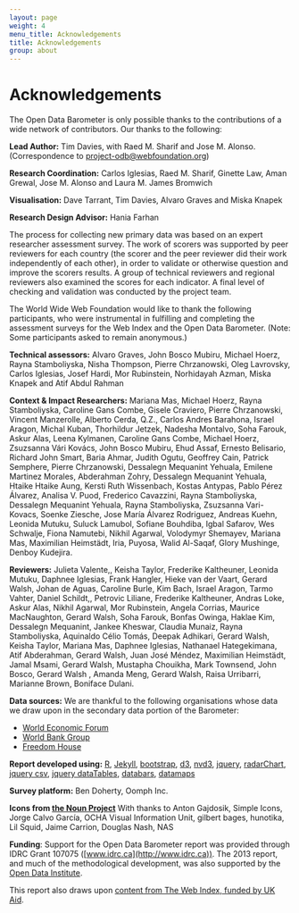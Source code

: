 ```yaml
---
layout: page
weight: 4
menu_title: Acknowledgements
title: Acknowledgements
group: about
---
```


# Acknowledgements 

<span class="lead">The Open Data Barometer is only possible thanks to the contributions of a wide network of contributors. Our thanks to the following:</span>

**Lead Author:** Tim Davies, with Raed M. Sharif and Jose M. Alonso. (Correspondence to [project-odb@webfoundation.org](mailto:project-odb@webfoundation.org))

**Research Coordination:** Carlos Iglesias, Raed M. Sharif, Ginette Law, Aman Grewal, Jose M. Alonso and Laura M. James Bromwich

**Visualisation:** Dave Tarrant, Tim Davies, Alvaro Graves and Miska Knapek

**Research Design Advisor:** Hania Farhan

The process for collecting new primary data was based on an expert researcher assessment survey. The work of scorers was supported by peer reviewers for each country (the scorer and the peer reviewer did their work independently of each other), in order to validate or otherwise question and improve the scorers results. A group of technical reviewers and regional reviewers also examined the scores for each indicator.  A final level of checking and validation was conducted by the project team.

The World Wide Web Foundation would like to thank the following participants, who were instrumental in fulfilling and completing the assessment surveys for the Web Index and the Open Data Barometer. (Note: Some participants asked to remain anonymous.)

**Technical assessors:** Alvaro Graves, John Bosco Mubiru, Michael Hoerz, Rayna Stamboliyska, Nisha Thompson, Pierre Chrzanowski, Oleg Lavrovsky, Carlos Iglesias, Josef Hardi, Mor Rubinstein, Norhidayah Azman, Miska Knapek and Atif Abdul Rahman

**Context & Impact Researchers:** Mariana Mas, Michael Hoerz, Rayna Stamboliyska, Caroline Gans Combe, Gisele Craviero, Pierre Chrzanowski, Vincent Manzerolle, Alberto Cerda, Q.Z., Carlos Andres Barahona, Israel Aragon, Michal Kuban, Thorhildur Jetzek, Nadesha Montalvo, Soha Farouk, Askur Alas, Leena Kylmanen, Caroline Gans Combe, Michael Hoerz, Zsuzsanna Vári Kovács, John Bosco Mubiru, Ehud Assaf, Ernesto Belisario, Richard John Smart, Baria Ahmar, Judith Ogutu, Geoffrey Cain, Patrick Semphere, Pierre Chrzanowski, Dessalegn Mequanint Yehuala, Emilene Martinez Morales, Abderahman Zohry, Dessalegn Mequanint Yehuala, Htaike Htaike Aung, Kersti Ruth Wissenbach, Kostas Antypas, Pablo Pérez Álvarez, Analisa V. Puod, Frederico Cavazzini, Rayna Stamboliyska, Dessalegn Mequanint Yehuala, Rayna Stamboliyska, Zsuzsanna Vari-Kovacs, Soenke Ziesche, Jose María Álvarez Rodriguez, Andreas Kuehn, Leonida Mutuku, Suluck Lamubol, Sofiane Bouhdiba, Igbal Safarov, Wes Schwalje, Fiona Namutebi, Nikhil Agarwal, Volodymyr Shemayev, Mariana Mas, Maximilian Heimstädt, Iria, Puyosa, Walid Al-Saqaf, Glory Mushinge, Denboy Kudejira.

**Reviewers:** Julieta Valente,, Keisha Taylor, Frederike Kaltheuner, Leonida Mutuku, Daphnee Iglesias, Frank Hangler, Hieke van der Vaart, Gerard Walsh, Johan de Aguas, Caroline Burle, Kim Bach, Israel Aragon, Tarmo Vahter, Daniel Schildt,, Petrovic Liliane, Frederike Kaltheuner, Andras Loke, Askur Alas, Nikhil Agarwal, Mor Rubinstein, Angela Corrias, Maurice MacNaughton, Gerard Walsh, Soha Farouk, Bonfas Owinga, Haklae Kim, Dessalegn Mequanint, Jankee Kheswar, Claudia Munaiz, Rayna Stamboliyska, Aquinaldo Célio Tomás, Deepak Adhikari, Gerard Walsh, Keisha Taylor, Mariana Mas, Daphnee Iglesias, Nathanael Hategekimana, Atif Abderahman, Gerard Walsh, Juan José Méndez, Maximilian Heimstädt, Jamal Msami, Gerard Walsh, Mustapha Chouikha, Mark Townsend, John Bosco, Gerard Walsh , Amanda Meng, Gerard Walsh, Raisa Urribarri, Marianne Brown, Boniface Dulani.

**Data sources:** We are thankful to the following organisations whose data we draw upon in the secondary data portion of the Barometer:

* [World Economic Forum](http://www.weforum.org/reports)
* [World Bank Group](http://data.worldbank.org/)
* [Freedom House](http://www.freedomhouse.org/report/freedom-world-aggregate-and-subcategory-scores)

**Report developed using:** [R](http://www.rstudio.com/), [Jekyll](http://jekyllrb.com/), [bootstrap](http://getbootstrap.com), [d3](http://d3js.org/), [nvd3](http://nvd3.org/), [jquery](https://jquery.com/), [radarChart](https://github.com/alangrafu/radar-chart-d3), [jquery csv](https://code.google.com/p/jquery-csv/), [jquery dataTables](http://www.datatables.net/), [databars](https://github.com/ts-3156/databar), [datamaps](https://datamaps.github.io)

**Survey platform:** Ben Doherty, Oomph Inc.

**Icons from [the Noun Project](http://thenounproject.com/)** With thanks to Anton Gajdosik, Simple Icons, Jorge Calvo García,  OCHA Visual Information Unit, gilbert bages, hunotika, Lil Squid, Jaime Carrion, Douglas Nash, NAS

**Funding**: Support for the Open Data Barometer report was provided through IDRC Grant 107075 ([www.idrc.ca](http://www.idrc.ca)). The 2013 report, and much of the methodological development, was also supported by the [Open Data Institute](http://www.theodi.org).

This report also draws upon [content from The Web Index, funded by UK Aid](http://thewebindex.org/about/#acknowledgments).


